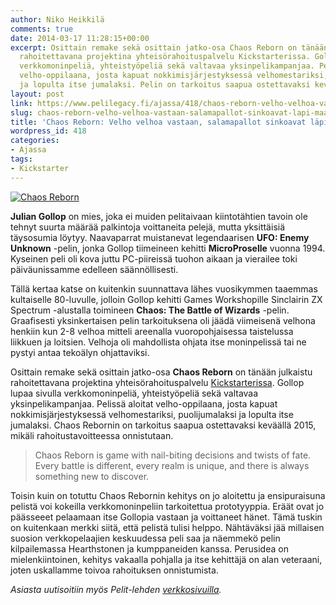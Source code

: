 ```yaml
---
author: Niko Heikkilä
comments: true
date: 2014-03-17 11:28:15+00:00
excerpt: Osittain remake sekä osittain jatko-osa Chaos Reborn on tänään julkaistu
  rahoitettavana projektina yhteisörahoituspalvelu Kickstarterissa. Gollop lupaa sivulla
  verkkomoninpeliä, yhteistyöpeliä sekä valtavaa yksinpelikampanjaa. Pelissä aloitat
  velho-oppilaana, josta kapuat nokkimisjärjestyksessä velhomestariksi, puolijumalaksi
  ja lopulta itse jumalaksi. Pelin on tarkoitus saapua ostettavaksi keväällä 2015.
layout: post
link: https://www.pelilegacy.fi/ajassa/418/chaos-reborn-velho-velhoa-vastaan-salamapallot-sinkoavat-lapi-maan
slug: chaos-reborn-velho-velhoa-vastaan-salamapallot-sinkoavat-lapi-maan
title: 'Chaos Reborn: Velho velhoa vastaan, salamapallot sinkoavat läpi maan'
wordpress_id: 418
categories:
- Ajassa
tags:
- Kickstarter
---
```


[![Chaos Reborn](http://www.pelilegacy.fi/wp-content/uploads/2014/03/chaosreborn.jpg)](http://www.pelilegacy.fi/wp-content/uploads/2014/03/chaosreborn.jpg)

**Julian Gollop** on mies, joka ei muiden pelitaivaan kiintotähtien tavoin ole tehnyt suurta määrää palkintoja voittaneita pelejä, mutta yksittäisiä täysosumia löytyy. Naavaparrat muistanevat legendaarisen **UFO: Enemy Unknown** -pelin, jonka Gollop tiimeineen kehitti **MicroProselle** vuonna 1994. Kyseinen peli oli kova juttu PC-piireissä tuohon aikaan ja vierailee toki päiväunissamme edelleen säännöllisesti.

Tällä kertaa katse on kuitenkin suunnattava lähes vuosikymmen taaemmas kultaiselle 80-luvulle, jolloin Gollop kehitti Games Workshopille Sinclairin ZX Spectrum -alustalla toimineen **Chaos: The Battle of Wizards** -pelin. Graafisesti yksinkertaisen pelin tarkoituksena oli jäädä viimeisenä velhona henkiin kun 2-8 velhoa mitteli areenalla vuoropohjaisessa taistelussa liikkuen ja loitsien. Velhoja oli mahdollista ohjata itse moninpelissä tai ne pystyi antaa tekoälyn ohjattaviksi.

Osittain remake sekä osittain jatko-osa **Chaos Reborn** on tänään julkaistu rahoitettavana projektina yhteisörahoituspalvelu [Kickstarterissa](https://www.kickstarter.com/projects/1206403106/chaos-reborn-from-the-creator-of-the-original-x-co). Gollop lupaa sivulla verkkomoninpeliä, yhteistyöpeliä sekä valtavaa yksinpelikampanjaa. Pelissä aloitat velho-oppilaana, josta kapuat nokkimisjärjestyksessä velhomestariksi, puolijumalaksi ja lopulta itse jumalaksi. Chaos Rebornin on tarkoitus saapua ostettavaksi keväällä 2015, mikäli rahoitustavoitteessa onnistutaan.



<blockquote>Chaos Reborn is game with nail-biting decisions and twists of fate. Every battle is different, every realm is unique, and there is always something new to discover.</blockquote>



Toisin kuin on totuttu Chaos Rebornin kehitys on jo aloitettu ja ensipuraisuna pelistä voi kokeilla verkkomoninpeliin tarkoitettua prototyyppia. Eräät ovat jo päässeeet pelaamaan itse Gollopia vastaan ja voittaneet hänet. Tämä tuskin on kuitenkaan merkki siitä, että pelistä tulisi helppo. Nähtäväksi jää millaisen suosion verkkopelaajien keskuudessa peli saa ja näemmekö pelin kilpailemassa Hearthstonen ja kumppaneiden kanssa. Perusidea on mielenkiintoinen, kehitys vakaalla pohjalla ja itse kehittäjä on alan veteraani, joten uskallamme toivoa rahoituksen onnistumista.

_Asiasta uutisoitiin myös Pelit-lehden [verkkosivuilla](http://www.pelit.fi/2014/03/rahoita-xcomin-tekijan-uutta-pelia/)._


